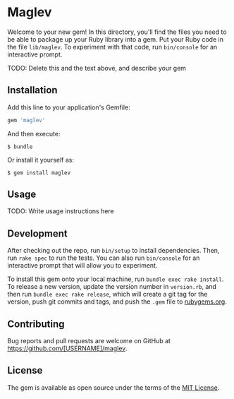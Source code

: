 # Maglev

Welcome to your new gem! In this directory, you'll find the files you need to be able to package up your Ruby library into a gem. Put your Ruby code in the file `lib/maglev`. To experiment with that code, run `bin/console` for an interactive prompt.

TODO: Delete this and the text above, and describe your gem

## Installation

Add this line to your application's Gemfile:

```ruby
gem 'maglev'
```

And then execute:

    $ bundle

Or install it yourself as:

    $ gem install maglev

## Usage

TODO: Write usage instructions here

## Development

After checking out the repo, run `bin/setup` to install dependencies. Then, run `rake spec` to run the tests. You can also run `bin/console` for an interactive prompt that will allow you to experiment.

To install this gem onto your local machine, run `bundle exec rake install`. To release a new version, update the version number in `version.rb`, and then run `bundle exec rake release`, which will create a git tag for the version, push git commits and tags, and push the `.gem` file to [rubygems.org](https://rubygems.org).

## Contributing

Bug reports and pull requests are welcome on GitHub at https://github.com/[USERNAME]/maglev.


## License

The gem is available as open source under the terms of the [MIT License](http://opensource.org/licenses/MIT).

